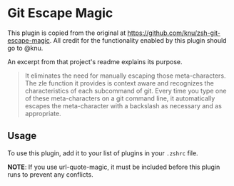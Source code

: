# Git Escape Magic

This plugin is copied from the original at
https://github.com/knu/zsh-git-escape-magic. All credit for the functionality
enabled by this plugin should go to @knu.

An excerpt from that project's readme explains its purpose.

> It eliminates the need for manually escaping those meta-characters. The zle
> function it provides is context aware and recognizes the characteristics of
> each subcommand of git. Every time you type one of these meta-characters on a
> git command line, it automatically escapes the meta-character with a backslash
> as necessary and as appropriate.

## Usage

To use this plugin, add it to your list of plugins in your `.zshrc` file.

**NOTE**: If you use url-quote-magic, it must be included before this plugin
runs to prevent any conflicts.
